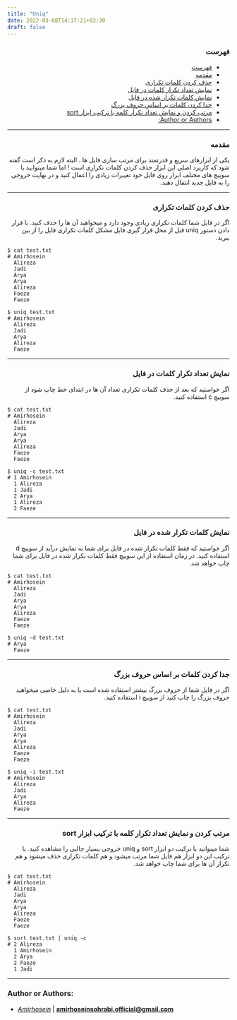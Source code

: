 ```yaml
---
title: "Uniq"
date: 2022-03-08T14:37:21+03:30
draft: false
---
```



<div dir='rtl'>

### فهرست

- [فهرست](#فهرست)
- [مقدمه](#مقدمه)
- [حذف کردن کلمات تکراری](#حذف-کردن-کلمات-تکراری)
- [نمایش تعداد تکرار کلمات در فایل](#نمایش-تعداد-تکرار-کلمات-در-فایل)
- [نمایش کلمات تکرار شده در فایل](#نمایش-کلمات-تکرار-شده-در-فایل)
- [جدا کردن کلمات بر اساس حروف بزرگ](#جدا-کردن-کلمات-بر-اساس-حروف-بزرگ)
- [مرتب کردن و نمایش تعداد تکرار کلمه با ترکیب ابزار sort](#مرتب-کردن-و-نمایش-تعداد-تکرار-کلمه-با-ترکیب-ابزار-sort)
- [Author or Authors:](#author-or-authors)




</div>

---
<div dir='rtl'>

### مقدمه
یکی از ابزارهای سریع و قدرتمند برای مرتب سازی فایل ها . البته لازم به ذکر است گفته شود که کاربرد اصلی این ابزار حذف کردن کلمات تکراری است ! اما شما میتوانید با سوییچ های مختلف ابزار روی فایل خود تغییرات زیادی را اعمال کنید و در نهایت خروجی را به فایل جدید انتقال دهید.
</div>


---
<div dir='rtl'>

### حذف کردن کلمات تکراری
اگر در فایل شما کلمات تکراری زیادی وجود دارد و میخواهید آن ها را حذف کنید. با قرار دادن دستور uniq قبل از محل قرار گیری فایل مشکل کلمات تکراری فایل را از بین ببرید.
</div>

    $ cat test.txt
    # Amirhosein
      Alireza
      Jadi
      Arya
      Arya
      Alireza
      Faeze
      Faeze
    
    $ uniq test.txt
    # Amirhosein
      Alireza
      Jadi
      Arya
      Alireza
      Faeze
      
---
<div dir='rtl'>

### نمایش تعداد تکرار کلمات در فایل
اگر خواستید که بعد از حذف کلمات تکراری تعداد آن ها در ابتدای خط چاپ شود از سوییچ c استفاده کنید.
</div>

    $ cat test.txt
    # Amirhosein
      Alireza
      Jadi
      Arya
      Arya
      Alireza
      Faeze
      Faeze

    $ uniq -c test.txt
    # 1 Amirhosein
      1 Alireza
      1 Jadi
      2 Arya
      1 Alireza
      2 Faeze

---
<div dir='rtl'>

### نمایش کلمات تکرار شده در فایل
اگر خواستید که فقط کلمات تکرار شده در فایل برای شما به نمایش درآید از سوییچ d استفاده کنید.
در زمان استفاده از این سوییچ فقط کلمات تکرار شده در فایل برای شما چاپ خواهد شد.
</div>

    $ cat test.txt
    # Amirhosein
      Alireza
      Jadi
      Arya
      Arya
      Alireza
      Faeze
      Faeze

    $ uniq -d test.txt
    # Arya
      Faeze

---
<div dir='rtl'>

### جدا کردن کلمات بر اساس حروف بزرگ
اگر در فایل شما از حروف بزرگ بیشتر استفاده شده است یا به دلیل خاصی میخواهید حروف بزرگ را چاپ کنید از سوییچ i استفاده کنید.
</div>

    $ cat test.txt
    # Amirhosein
      Alireza
      Jadi
      Arya
      Arya
      Alireza
      Faeze
      Faeze

    $ uniq -i test.txt
    # Amirhosein
      Alireza
      Jadi
      Arya
      Alireza
      Faeze
     
---
<div dir='rtl'>

### مرتب کردن و نمایش تعداد تکرار کلمه با ترکیب ابزار sort
شما میتوانید با ترکیب دو ابزار sort و uniq خروجی بسیار جالبی را مشاهده کنید.
با ترکیب این دو ابزار هم فایل شما مرتب میشود و هم کلمات تکراری حذف میشود و هم تکرار آن ها برای شما چاپ خواهد شد.
</div>

    $ cat test.txt
    # Amirhosein
      Alireza
      Jadi
      Arya
      Arya
      Alireza
      Faeze
      Faeze

    $ sort test.txt | uniq -c
    # 2 Alireza
      1 Amirhosein
      2 Arya
      2 Faeze
      1 Jadi

---

### Author or Authors:

- *[Amirhosein](https://github.com/amirhoseinsb)* | **<amirhoseinsohrabi.official@gmail.com>**

